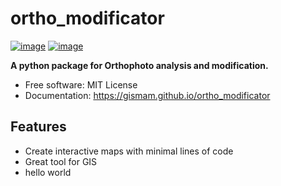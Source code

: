 # ortho_modificator


[![image](https://img.shields.io/pypi/v/ortho_modificator.svg)](https://pypi.python.org/pypi/ortho_modificator)
[![image](https://img.shields.io/conda/vn/conda-forge/ortho_modificator.svg)](https://anaconda.org/conda-forge/ortho_modificator)


**A python package for Orthophoto analysis and modification.**


-   Free software: MIT License
-   Documentation: https://gismam.github.io/ortho_modificator


## Features

-   Create interactive maps with minimal lines of code
-   Great tool for GIS
-   hello world
